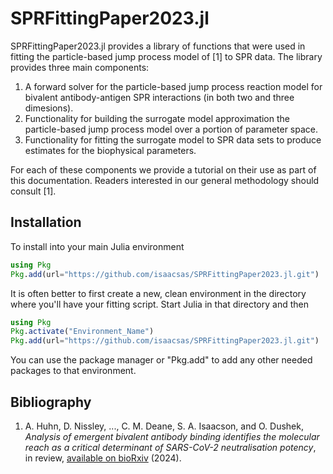 # SPRFittingPaper2023.jl

SPRFittingPaper2023.jl provides a library of functions that were used in fitting the particle-based jump process model of [1] to SPR data. The library provides three main components:

1. A forward solver for the particle-based jump process reaction model for
   bivalent antibody-antigen SPR interactions (in both two and three dimesions).
2. Functionality for building the surrogate model approximation the
   particle-based jump process model over a portion of parameter space.
3. Functionality for fitting the surrogate model to SPR data sets to produce
   estimates for the biophysical parameters.

For each of these components we provide a tutorial on their use as part of this documentation. Readers interested in our general methodology should consult [1].

## Installation
To install into your main Julia environment
```julia
using Pkg
Pkg.add(url="https://github.com/isaacsas/SPRFittingPaper2023.jl.git")
```
It is often better to first create a new, clean environment in the directory where
you'll have your fitting script. Start Julia in that directory and then
```julia
using Pkg
Pkg.activate("Environment_Name")
Pkg.add(url="https://github.com/isaacsas/SPRFittingPaper2023.jl.git")
```
You can use the package manager or "Pkg.add" to add any other needed packages to
that environment.


## Bibliography
1. A. Huhn, D. Nissley, ..., C. M. Deane, S. A. Isaacson, and O. Dushek,
   *Analysis of emergent bivalent antibody binding identifies the molecular
   reach as a critical determinant of SARS-CoV-2 neutralisation potency*, in
   review, [available on bioRxiv](https://www.biorxiv.org/content/10.1101/2023.09.06.556503v2) (2024).